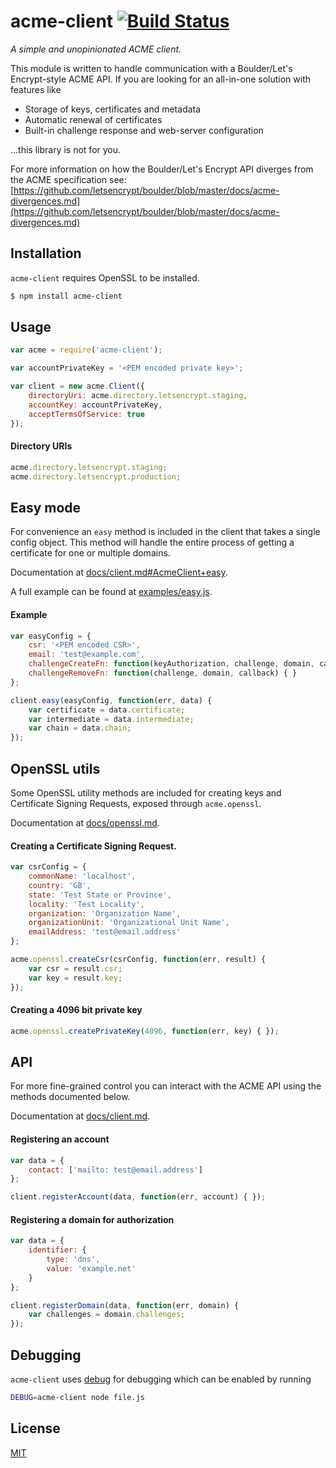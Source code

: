 # acme-client [![Build Status](https://travis-ci.org/publishlab/node-acme-client.svg?branch=master)](https://travis-ci.org/publishlab/node-acme-client)


*A simple and unopinionated ACME client.*

This module is written to handle communication with a Boulder/Let's Encrypt-style ACME API.
If you are looking for an all-in-one solution with features like

* Storage of keys, certificates and metadata
* Automatic renewal of certificates
* Built-in challenge response and web-server configuration

...this library is not for you.

For more information on how the Boulder/Let's Encrypt API diverges from the ACME specification see:
[https://github.com/letsencrypt/boulder/blob/master/docs/acme-divergences.md](https://github.com/letsencrypt/boulder/blob/master/docs/acme-divergences.md)



## Installation

`acme-client` requires OpenSSL to be installed.

```bash
$ npm install acme-client
```



## Usage

```js
var acme = require('acme-client');

var accountPrivateKey = '<PEM encoded private key>';

var client = new acme.Client({
    directoryUri: acme.directory.letsencrypt.staging,
    accountKey: accountPrivateKey,
    acceptTermsOfService: true
});
```


#### Directory URIs

```js
acme.directory.letsencrypt.staging;
acme.directory.letsencrypt.production;
```



## Easy mode

For convenience an `easy` method is included in the client that takes a single config object.
This method will handle the entire process of getting a certificate for one or multiple domains.

Documentation at [docs/client.md#AcmeClient+easy](docs/client.md#AcmeClient+easy).

A full example can be found at [examples/easy.js](examples/easy.js).


#### Example

```js
var easyConfig = {
    csr: '<PEM encoded CSR>',
    email: 'test@example.com',
    challengeCreateFn: function(keyAuthorization, challenge, domain, callback) { },
    challengeRemoveFn: function(challenge, domain, callback) { }
};

client.easy(easyConfig, function(err, data) {
    var certificate = data.certificate;
    var intermediate = data.intermediate;
    var chain = data.chain;
});
```



## OpenSSL utils

Some OpenSSL utility methods are included for creating keys and Certificate Signing Requests, exposed through `acme.openssl`.

Documentation at [docs/openssl.md](docs/openssl.md).


#### Creating a Certificate Signing Request.

```js
var csrConfig = {
    commonName: 'localhost',
    country: 'GB',
    state: 'Test State or Province',
    locality: 'Test Locality',
    organization: 'Organization Name',
    organizationUnit: 'Organizational Unit Name',
    emailAddress: 'test@email.address'
};

acme.openssl.createCsr(csrConfig, function(err, result) {
    var csr = result.csr;
    var key = result.key;
});
```


#### Creating a 4096 bit private key

```js
acme.openssl.createPrivateKey(4096, function(err, key) { });
```



## API

For more fine-grained control you can interact with the ACME API using the methods documented below.

Documentation at [docs/client.md](docs/client.md).


#### Registering an account

```js
var data = {
    contact: ['mailto: test@email.address']
};

client.registerAccount(data, function(err, account) { });
```


#### Registering a domain for authorization

```js
var data = {
    identifier: {
        type: 'dns',
        value: 'example.net'
    }
};

client.registerDomain(data, function(err, domain) {
    var challenges = domain.challenges;
});
```



## Debugging

`acme-client` uses [debug](https://www.npmjs.com/package/debug) for debugging which can be enabled by running

```bash
DEBUG=acme-client node file.js
```



## License

[MIT](LICENSE)
